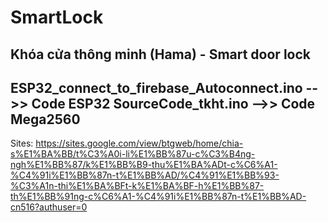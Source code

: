 # SmartLock
Khóa cửa thông minh (Hama) - Smart door lock
----
ESP32_connect_to_firebase_Autoconnect.ino -->> Code ESP32
SourceCode_tkht.ino -->> Code Mega2560
----
Sites: https://sites.google.com/view/btgweb/home/chia-s%E1%BA%BB/t%C3%A0i-li%E1%BB%87u-c%C3%B4ng-ngh%E1%BB%87/k%E1%BB%B9-thu%E1%BA%ADt-c%C6%A1-%C4%91i%E1%BB%87n-t%E1%BB%AD/%C4%91%E1%BB%93-%C3%A1n-thi%E1%BA%BFt-k%E1%BA%BF-h%E1%BB%87-th%E1%BB%91ng-c%C6%A1-%C4%91i%E1%BB%87n-t%E1%BB%AD-cn516?authuser=0
